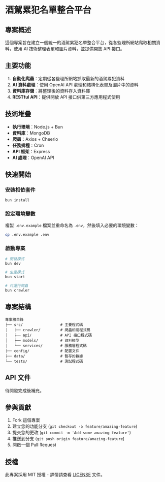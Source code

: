 # 酒駕累犯名單整合平台

## 專案概述

這個專案旨在建立一個統一的酒駕累犯名單整合平台，從各監理所網站爬取相關資料，使用 AI 技術整理表單和圖片資料，並提供開放 API 接口。

## 主要功能

1. **自動化爬蟲**：定期從各監理所網站抓取最新的酒駕累犯資料
2. **AI 資料處理**：使用 OpenAI API 處理和結構化表單及圖片中的資料
3. **資料庫存儲**：將整理後的資料存入資料庫
4. **RESTful API**：提供開放 API 接口供第三方應用程式使用

## 技術堆疊

- **執行環境**：Node.js + Bun
- **資料庫**：MongoDB
- **爬蟲**：Axios + Cheerio
- **任務排程**：Cron
- **API 框架**：Express
- **AI 處理**：OpenAI API

## 快速開始

### 安裝相依套件

```bash
bun install
```

### 設定環境變數

複製 `.env.example` 檔案並重命名為 `.env`，然後填入必要的環境變數：

```bash
cp .env.example .env
```

### 啟動專案

```bash
# 開發模式
bun dev

# 生產模式
bun start

# 只運行爬蟲
bun crawler
```

## 專案結構

```
專案根目錄
├── src/                 # 主要程式碼
│   ├── crawler/         # 爬蟲相關程式碼
│   ├── api/             # API 接口程式碼
│   ├── models/          # 資料模型
│   └── services/        # 服務層程式碼
├── config/              # 配置文件
├── data/                # 暫存的數據
└── tests/               # 測試程式碼
```

## API 文件

待開發完成後補充。

## 參與貢獻

1. Fork 這個專案
2. 建立您的功能分支 (`git checkout -b feature/amazing-feature`)
3. 提交您的更改 (`git commit -m 'Add some amazing feature'`)
4. 推送到分支 (`git push origin feature/amazing-feature`)
5. 開啟一個 Pull Request

## 授權

此專案採用 MIT 授權 - 詳情請查看 [LICENSE](LICENSE) 文件。
